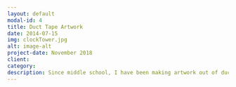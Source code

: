 ```yaml
---
layout: default
modal-id: 4
title: Duct Tape Artwork
date: 2014-07-15
img: clockTower.jpg
alt: image-alt
project-date: November 2018
client: 
category: 
description: Since middle school, I have been making artwork out of duct tape. For my first couple years at Ohio State, the brand new "Tom W Davis" Clocktower was a big meme among students. Many thought it was a waste of money, others disliked the large, bright LCD screen, and some just thought it was ugly and uninspired. I had a large undecorated wall, so I decided to honor this clocktower by turning it into artwork, in the classic "O-H-I-O" photo pose. I'm not sure why I didn't include the clock at the top of my rendition. Along with this piece, I have made many other duct tape art pieces, mostly as Christmas gifts. The process involves creating a design in Photoshop, printing it out at 1:1 scale, then clear taping the paper over the respective color tape and cutting it out. These are then pieced together like a puzzle, and can get very intricate.
---
```

